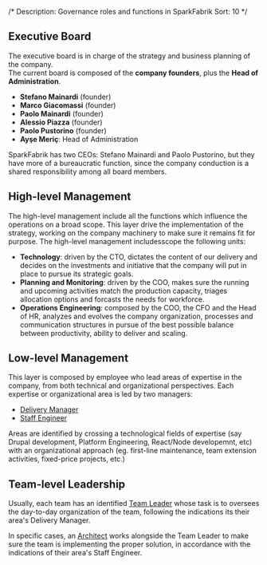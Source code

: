 /*
Description: Governance roles and functions in SparkFabrik
Sort: 10
*/

## Executive Board

The executive board is in charge of the strategy and business planning of the company.  
The current board is composed of the **company founders**, plus the **Head of Administration**.

* **Stefano Mainardi** (founder)
* **Marco Giacomassi** (founder)
* **Paolo Mainardi** (founder)
* **Alessio Piazza** (founder)
* **Paolo Pustorino** (founder)
* **Ayşe Meriç**: Head of Administration

SparkFabrik has two CEOs: Stefano Mainardi and Paolo Pustorino, but they have more of a bureaucratic function, since the company conduction is a shared responsibility among all board members.

## High-level Management

The high-level management include all the functions which influence the operations on a broad scope. This layer drive the implementation of the strategy, working on the company machinery to make sure it remains fit for purpose. The high-level management includesscope the following units:

* **Technology**: driven by the CTO, dictates the content of our delivery and decides on the investments and initiative that the company will put in place to pursue its strategic goals.
* **Planning and Monitoring**: driven by the COO, makes sure the running and upcoming activities match the production capacity, triages allocation options and forcasts the needs for workforce.
* **Operations Engineering**: composed by the COO, the CFO and the Head of HR, analyzes and evolves the company organization, processes and communication structures in pursue of the best possible balance between productivity, ability to deliver and scaling.

## Low-level Management

This layer is composed by employee who lead areas of expertise in the company, from both technical and organizational perspectives.
Each expertise or organizational area is led by two managers:

* [Delivery Manager](/resources/mgmtrole-acc-delivery-manager)
* [Staff Engineer](/resources/mgmtrole-acc-staff-engineer)

Areas are identified by crossing a technological fields of expertise (say Drupal development, Platform Engineering, React/Node developemnt, etc) with an organizational approach (eg. first-line maintenance, team extension activities, fixed-price projects, etc.)

## Team-level Leadership

Usually, each team has an identified [Team Leader](/resources/projectroles-acc-team-leader) whose task is to oversees the day-to-day organization of the team, following the indications its their area's Delivery Manager.

In specific cases, an [Architect](/resources/projectroles-acc-architect) works alongside the Team Leader to make sure the team is implementing the proper solution, in accordance with the indications of their area's Staff Engineer.
